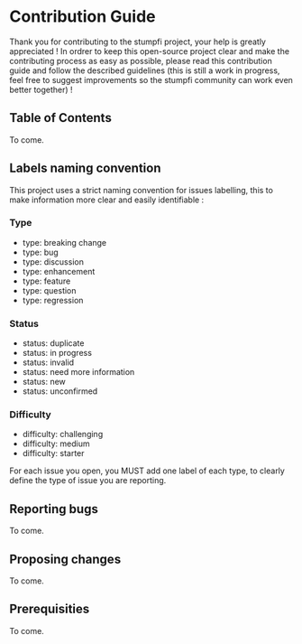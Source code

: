 # Contribution Guide

Thank you for contributing to the stumpfi project, your help is greatly appreciated !
In ordrer to keep this open-source project clear and make the contributing process as easy as possible, please read this contribution guide and follow the described guidelines (this is still a work in progress, feel free to suggest improvements so the stumpfi community can work even better together) !

## Table of Contents

To come.

## Labels naming convention

This project uses a strict naming convention for issues labelling, this to make information more clear and easily identifiable :

### Type
 - type: breaking change
 - type: bug
 - type: discussion
 - type: enhancement
 - type: feature
 - type: question
 - type: regression

### Status
 - status: duplicate
 - status: in progress
 - status: invalid
 - status: need more information
 - status: new
 - status: unconfirmed 

### Difficulty
 - difficulty: challenging
 - difficulty: medium
 - difficulty: starter 

For each issue you open, you MUST add one label of each type, to clearly define the type of issue you are reporting.


## Reporting bugs

To come.

## Proposing changes

To come.

## Prerequisities

To come.

## 
